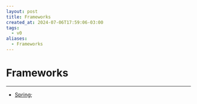 ```yaml
---
layout: post
title: Frameworks
created_at: 2024-07-06T17:59:06-03:00
tags:
  - v0
aliases:
  - Frameworks
---
```

# Frameworks
----

- [Spring](_draft/Spring.md);
